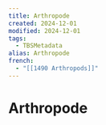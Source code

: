 ```yaml
---
title: Arthropode
created: 2024-12-01
modified: 2024-12-01
tags:
  - TBSMetadata
alias: Arthropode
french:
  - "[[1490 Arthropods]]"
---
```

# Arthropode
